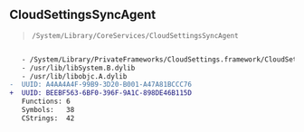 ## CloudSettingsSyncAgent

> `/System/Library/CoreServices/CloudSettingsSyncAgent`

```diff

   - /System/Library/PrivateFrameworks/CloudSettings.framework/CloudSettings
   - /usr/lib/libSystem.B.dylib
   - /usr/lib/libobjc.A.dylib
-  UUID: A4AA4A4F-99B9-3D20-B001-A47A81BCCC76
+  UUID: BEEBF563-6BF0-396F-9A1C-898DE46B115D
   Functions: 6
   Symbols:   38
   CStrings:  42

```
